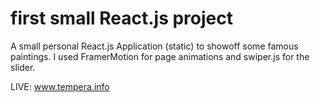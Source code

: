 # first small React.js project

A small personal React.js Application (static) to showoff some famous paintings. I used FramerMotion for page animations and swiper.js for the slider.

LIVE: www.tempera.info
